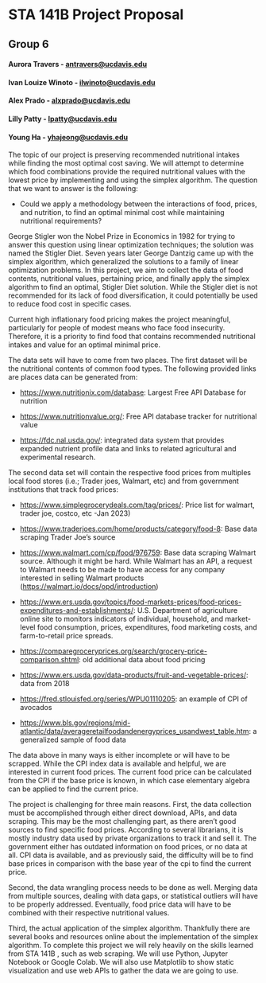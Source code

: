 # STA 141B Project Proposal
## Group 6
#### Aurora Travers  -  antravers@ucdavis.edu 
#### Ivan Louize Winoto - ilwinoto@ucdavis.edu 
#### Alex Prado - alxprado@ucdavis.edu 
#### Lilly Patty - lpatty@ucdavis.edu 
#### Young Ha - yhajeong@ucdavis.edu

The topic of our project is preserving recommended nutritional intakes while finding the most optimal cost saving. We will attempt to determine which food combinations provide the required nutritional values with the lowest price by implementing and using the simplex algorithm. The question that we want to answer is the following: 

* Could we apply a methodology between the interactions of food, prices, and nutrition, to find an optimal minimal cost while maintaining nutritional requirements?

George Stigler won the Nobel Prize in Economics in 1982 for trying to answer this question using linear optimization techniques; the solution was named the Stigler Diet. Seven years later George Dantzig came up with the simplex algorithm, which generalized the solutions to a family of linear optimization problems. In this project, we aim to collect the data of food contents, nutritional values, pertaining price, and finally apply the simplex algorithm to find an optimal, Stigler Diet solution. While the Stigler diet is not recommended for its lack of food diversification, it could potentially be used to reduce food cost in specific cases. 

Current high inflationary food pricing makes the project meaningful, particularly for people of modest means who face food insecurity. Therefore, it is a priority to find food that contains recommended nutritional intakes and value for an optimal minimal price.

The data sets will have to come from two places. The first dataset will be the nutritional contents of common food types. The following provided links are places data can be generated from:

* https://www.nutritionix.com/database: Largest Free API Database for nutrition

* https://www.nutritionvalue.org/: Free API database tracker for nutritional value
 
* https://fdc.nal.usda.gov/: integrated data system that provides expanded nutrient profile data and links to related agricultural and experimental research.
 
The second data set will contain the respective food prices from multiples local food stores (i.e.; Trader joes, Walmart, etc) and from government institutions that track food prices:

* https://www.simplegrocerydeals.com/tag/prices/: Price list for walmart, trader joe, costco, etc -Jan 2023)

* https://www.traderjoes.com/home/products/category/food-8: Base data scraping Trader Joe’s source

* https://www.walmart.com/cp/food/976759: Base data scraping Walmart source. Although it might be hard. While Walmart has an API, a request to Walmart needs to be made to have access for any company interested in selling Walmart products (https://walmart.io/docs/opd/introduction)    

* https://www.ers.usda.gov/topics/food-markets-prices/food-prices-expenditures-and-establishments/: U.S. Department of agriculture online site to monitors indicators of individual, household, and market-level food consumption, prices, expenditures, food marketing costs, and farm-to-retail price spreads.

* https://comparegroceryprices.org/search/grocery-price-comparison.shtml: old additional data about food pricing

* https://www.ers.usda.gov/data-products/fruit-and-vegetable-prices/: data from 2018

* https://fred.stlouisfed.org/series/WPU01110205: an example of CPI of avocados

* https://www.bls.gov/regions/mid-atlantic/data/averageretailfoodandenergyprices_usandwest_table.htm: a generalized sample of food data

The data above in many ways is either incomplete or will have to be scrapped. While the CPI index data is available and helpful, we are interested in current food prices. The current food price can be calculated from the CPI if the base price is known, in which case elementary algebra can be applied to find the current price.

The project is challenging for three main reasons. First, the data collection must be accomplished through either direct download, APIs, and data scraping. This may be the most challenging part, as there aren’t good sources to find specific food prices. According to several librarians, it is mostly industry data used by private organizations to track it and sell it. The government either has outdated information on food prices, or no data at all. CPI data is available, and as previously said, the difficulty will be to find base prices in comparison with the base year of the cpi to find the current price.

Second, the data wrangling process needs to be done as well. Merging data from multiple sources, dealing with data gaps, or statistical outliers will have to be properly addressed. Eventually, food price data will have to be combined with their respective nutritional values.

Third, the actual application of the simplex algorithm. Thankfully there are several books and resources online about the implementation of the simplex algorithm. To complete this project we will rely heavily on the skills learned from STA 141B , such as web scraping. We will use Python, Jupyter Notebook or Google Colab. We will also use Matplotlib to show static visualization and use web APIs to gather the data we are going to use.
